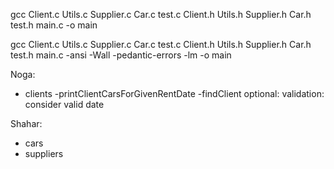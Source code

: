 

gcc Client.c Utils.c Supplier.c Car.c test.c Client.h Utils.h Supplier.h Car.h test.h main.c -o main

gcc Client.c Utils.c Supplier.c Car.c test.c Client.h Utils.h Supplier.h Car.h test.h main.c -ansi -Wall -pedantic-errors -lm -o main



Noga:
- clients
    -printClientCarsForGivenRentDate
    -findClient
optional: validation: consider valid date


Shahar:
- cars
- suppliers
